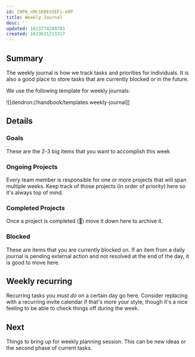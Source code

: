 ```yaml
---
id: CNP6_cMc1K8EtOEFi-e0P
title: Weekly Journal
desc: ''
updated: 1623774208703
created: 1623631213317
---
```


## Summary

The weekly journal is how we track tasks and priorities for individuals. It is also a good place to store tasks that are currently blocked or in the future.

We use the following template for weekly journals:

![[dendron://handbook/templates.weekly-journal]]

## Details

### Goals
These are the 2-3 big items that you want to accomplish this week 

### Ongoing Projects
Every team member is responsible for one or more projects that will span multiple weeks. Keep track of those projects (in order of priority) here so it's always top of mind. 

### Completed Projects
Once a project is completed (🥳) move it down here to archive it. 

### Blocked
These are items that you are currently blocked on. If an item from a daily journal is pending external action and not resolved at the end of the day, it is good to move here. 

## Weekly recurring
Recurring tasks you *must do* on a certain day go here. Consider replacing with a recurring invite calendar if that's more your style, though it's a nice feeling to be able to check things off during the week. 

## Next
Things to bring up for weekly planning session. This can be new ideas or the second phase of current tasks.